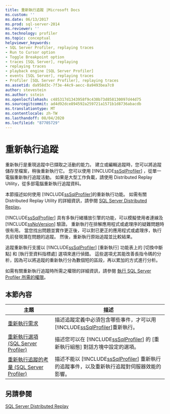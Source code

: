 ```yaml
---
title: 重新執行追蹤 |Microsoft Docs
ms.custom: ''
ms.date: 06/13/2017
ms.prod: sql-server-2014
ms.reviewer: ''
ms.technology: profiler
ms.topic: conceptual
helpviewer_keywords:
- SQL Server Profiler, replaying traces
- Run to Cursor option
- Toggle Breakpoint option
- traces [SQL Server], replaying
- replaying traces
- playback engine [SQL Server Profiler]
- events [SQL Server], replaying traces
- Profiler [SQL Server Profiler], replaying traces
ms.assetid: da958d3c-7f3e-44c9-aecc-8a9493bea7c0
author: stevestein
ms.author: sstein
ms.openlocfilehash: c485317d1343958f9c430b73d858130097d44d75
ms.sourcegitcommit: ad4d92dce894592a259721a1571b1d8736abacdb
ms.translationtype: MT
ms.contentlocale: zh-TW
ms.lasthandoff: 08/04/2020
ms.locfileid: "87705729"
---
```

# <a name="replay-traces"></a>重新執行追蹤
  重新執行是重現追蹤中已擷取之活動的能力。 建立或編輯追蹤時，您可以將追蹤儲存至檔案，稍後重新執行它。 您可以使用 [!INCLUDE[ssSqlProfiler](../../includes/sssqlprofiler-md.md)] ，從單一電腦重新執行追蹤活動。 如果是大型工作負載，請使用 Distributed Replay Utility，從多部電腦重新執行追蹤資料。  
  
 本節描述如何使用 [!INCLUDE[ssSqlProfiler](../../includes/sssqlprofiler-md.md)]的重新執行功能。 如需有關 Distributed Replay Utility 的詳細資訊，請參閱 [SQL Server Distributed Replay](../distributed-replay/sql-server-distributed-replay.md)。  
  
 [!INCLUDE[ssSqlProfiler](../../includes/sssqlprofiler-md.md)] 具有多執行緒播放引擎的功能，可以模擬使用者連線及 [!INCLUDE[ssNoVersion](../../includes/ssnoversion-md.md)] 驗證。 重新執行在排解應用程式或處理序的疑難問題時很有用。 當您找出問題並實作更正後，可以對已更正的應用程式或處理序，執行先前發現潛在問題的追蹤。 然後，重新執行原始追蹤並比較結果。  
  
 追蹤重新執行支援以 [!INCLUDE[ssSqlProfiler](../../includes/sssqlprofiler-md.md)] [重新執行] 功能表上的 [切換中斷點] 和 [執行至資料指標處] 選項來進行偵錯。 這些選項尤其能改善長指令碼的分析，因為可以將追蹤的重新執行分為數個短的區段，再以累加的方式進行分析。  
  
 如需有關重新執行追蹤時所需之權限的詳細資訊，請參閱 [執行 SQL Server Profiler 所需的權限](permissions-required-to-run-sql-server-profiler.md)。  
  
## <a name="in-this-section"></a>本節內容  
  
|主題|描述|  
|-----------|-----------------|  
|[重新執行需求](replay-requirements.md)|描述追蹤定義中必須包含哪些事件，才可以用 [!INCLUDE[ssSqlProfiler](../../includes/sssqlprofiler-md.md)]重新執行。|  
|[重新執行選項 &#40;SQL Server Profiler&#41;](replay-options-sql-server-profiler.md)|描述您可以在 [!INCLUDE[ssSqlProfiler](../../includes/sssqlprofiler-md.md)] 的 [重新執行組態] 對話方塊中設定的選項。|  
|[重新執行追蹤的考量 &#40;SQL Server Profiler&#41;](considerations-for-replaying-traces-sql-server-profiler.md)|描述不能以 [!INCLUDE[ssSqlProfiler](../../includes/sssqlprofiler-md.md)] 重新執行的追蹤事件，以及重新執行追蹤對伺服器效能的影響。|  
  
## <a name="see-also"></a>另請參閱  
 [SQL Server Distributed Replay](../distributed-replay/sql-server-distributed-replay.md)  
  
  
